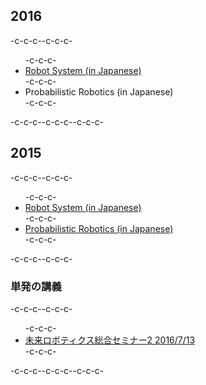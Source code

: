 <h2>2016</h2>-c-c-c--c-c-c-<ul>-c-c-c- <li><a href="https://lab.ueda.asia/?page_id=1152">Robot System (in Japanese)</a></li>-c-c-c- <li>Probabilistic Robotics (in Japanese)</li>-c-c-c-</ul>-c-c-c--c-c-c--c-c-c-<h2>2015</h2>-c-c-c--c-c-c-<ul>-c-c-c- <li><a href="https://lab.ueda.asia/?page_id=169">Robot System (in Japanese)</a></li>-c-c-c- <li><a href="https://lab.ueda.asia/?page_id=180">Probabilistic Robotics (in Japanese)</a></li>-c-c-c-</ul>-c-c-c--c-c-c-<h3>単発の講義</h3>-c-c-c--c-c-c-<ul>-c-c-c-	<li><a href="https://lab.ueda.asia/?presenpress=2016%e5%b9%b4%e5%ba%a6-%e6%9c%aa%e6%9d%a5%e3%83%ad%e3%83%9c%e3%83%86%e3%82%a3%e3%82%af%e3%82%b9%e7%b7%8f%e5%90%88%e3%82%bb%e3%83%9f%e3%83%8a%e3%83%bc%ef%bc%92">未来ロボティクス総合セミナー2 2016/7/13</a></li>-c-c-c-</ul>-c-c-c--c-c-c--c-c-c-
